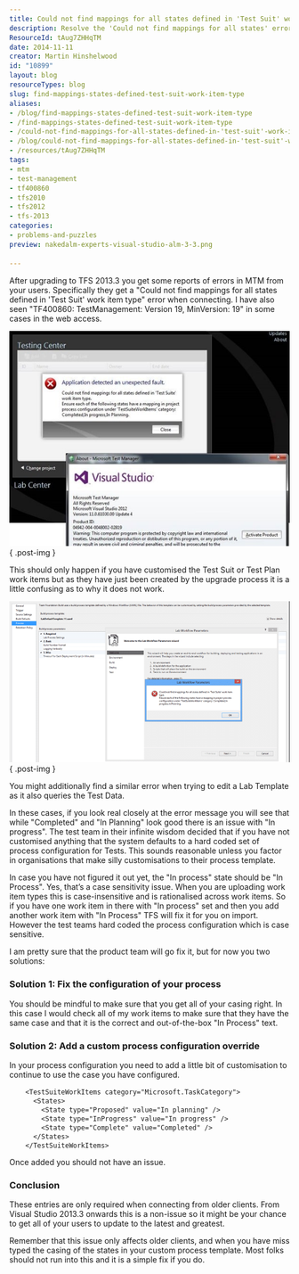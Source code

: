 ```yaml
---
title: Could not find mappings for all states defined in 'Test Suit' work item type
description: Resolve the 'Could not find mappings for all states' error in TFS 2013.3 with our expert solutions. Ensure smooth test management and avoid case issues!
ResourceId: tAug7ZHHqTM
date: 2014-11-11
creator: Martin Hinshelwood
id: "10899"
layout: blog
resourceTypes: blog
slug: find-mappings-states-defined-test-suit-work-item-type
aliases:
- /blog/find-mappings-states-defined-test-suit-work-item-type
- /find-mappings-states-defined-test-suit-work-item-type
- /could-not-find-mappings-for-all-states-defined-in-'test-suit'-work-item-type
- /blog/could-not-find-mappings-for-all-states-defined-in-'test-suit'-work-item-type
- /resources/tAug7ZHHqTM
tags:
- mtm
- test-management
- tf400860
- tfs2010
- tfs2012
- tfs-2013
categories:
- problems-and-puzzles
preview: nakedalm-experts-visual-studio-alm-3-3.png

---
```

After upgrading to TFS 2013.3 you get some reports of errors in MTM from your users. Specifically they get a "Could not find mappings for all states defined in 'Test Suit' work item type" error when connecting. I have also seen "TF400860: TestManagement: Version 19, MinVersion: 19" in some cases in the web access.

![clip_image001](images/clip-image001-1-1.jpg "clip_image001")
{ .post-img }

This should only happen if you have customised the Test Suit or Test Plan work items but as they have just been created by the upgrade process it is a little confusing as to why it does not work.

![clip_image002](images/clip-image0025-2-2.png "clip_image002")
{ .post-img }

You might additionally find a similar error when trying to edit a Lab Template as it also queries the Test Data.

In these cases, if you look real closely at the error message you will see that while "Completed" and "In Planning" look good there is an issue with "In progress". The test team in their infinite wisdom decided that if you have not customised anything that the system defaults to a hard coded set of process configuration for Tests. This sounds reasonable unless you factor in organisations that make silly customisations to their process template.

In case you have not figured it out yet, the "In process" state should be "In Process". Yes, that’s a case sensitivity issue. When you are uploading work item types this is case-insensitive and is rationalised across work items. So if you have one work item in there with "In process" set and then you add another work item with "In Process" TFS will fix it for you on import. However the test teams hard coded the process configuration which is case sensitive.

I am pretty sure that the product team will go fix it, but for now you two solutions:

### Solution 1: Fix the configuration of your process

You should be mindful to make sure that you get all of your casing right. In this case I would check all of my work items to make sure that they have the same case and that it is the correct and out-of-the-box "In Process" text.

### Solution 2: Add a custom process configuration override

In your process configuration you need to add a little bit of customisation to continue to use the case you have configured.

```
    <TestSuiteWorkItems category="Microsoft.TaskCategory">
      <States>
        <State type="Proposed" value="In planning" />
        <State type="InProgress" value="In progress" />
        <State type="Complete" value="Completed" />
      </States>
    </TestSuiteWorkItems>

```

Once added you should not have an issue.

### Conclusion

These entries are only required when connecting from older clients. From Visual Studio 2013.3 onwards this is a non-issue so it might be your chance to get all of your users to update to the latest and greatest.

Remember that this issue only affects older clients, and when you have miss typed the casing of the states in your custom process template. Most folks should not run into this and it is a simple fix if you do.
